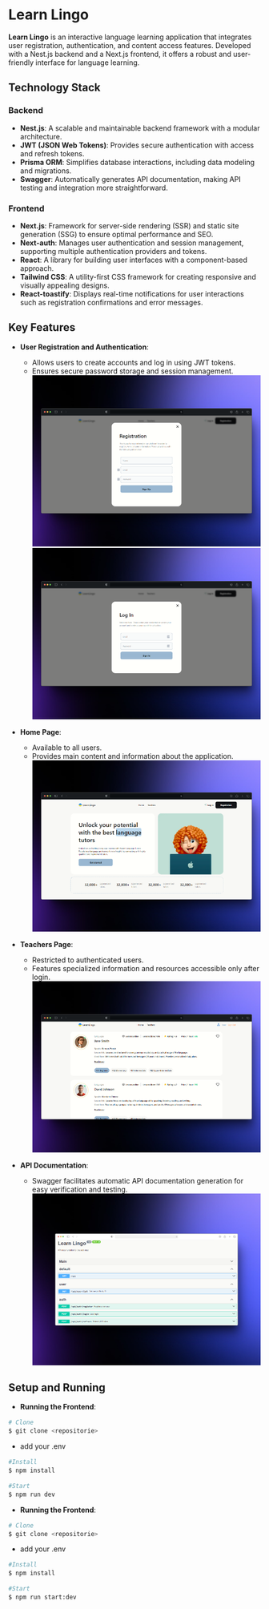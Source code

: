 # Learn Lingo

**Learn Lingo** is an interactive language learning application that integrates user registration, authentication, and content access features. Developed with a Nest.js backend and a Next.js frontend, it offers a robust and user-friendly interface for language learning.

## Technology Stack

### Backend

- **Nest.js**: A scalable and maintainable backend framework with a modular architecture.
- **JWT (JSON Web Tokens)**: Provides secure authentication with access and refresh tokens.
- **Prisma ORM**: Simplifies database interactions, including data modeling and migrations.
- **Swagger**: Automatically generates API documentation, making API testing and integration more straightforward.

### Frontend

- **Next.js**: Framework for server-side rendering (SSR) and static site generation (SSG) to ensure optimal performance and SEO.
- **Next-auth**: Manages user authentication and session management, supporting multiple authentication providers and tokens.
- **React**: A library for building user interfaces with a component-based approach.
- **Tailwind CSS**: A utility-first CSS framework for creating responsive and visually appealing designs.
- **React-toastify**: Displays real-time notifications for user interactions such as registration confirmations and error messages.

## Key Features

- **User Registration and Authentication**:
  - Allows users to create accounts and log in using JWT tokens.
  - Ensures secure password storage and session management.
![User Registration and Authentication](https://github.com/Nikolay0803/auth-next/blob/master/photos-app/reg-lin.png)
![User Registration and Authentication](https://github.com/Nikolay0803/auth-next/blob/master/photos-app/log-lin.png)
  

- **Home Page**:
  - Available to all users.
  - Provides main content and information about the application.
  ![Home Page](https://github.com/Nikolay0803/auth-next/blob/master/photos-app/home-lin.png)

- **Teachers Page**:
  - Restricted to authenticated users.
  - Features specialized information and resources accessible only after login.
  ![Teachers Page](https://github.com/Nikolay0803/auth-next/blob/master/photos-app/teach-lin.png)

- **API Documentation**:
  - Swagger facilitates automatic API documentation generation for easy verification and testing.
  ![Teachers Page](https://github.com/Nikolay0803/auth-next/blob/master/photos-app/swag-lin.png)

## Setup and Running


- **Running the Frontend**:
```bash
# Clone
$ git clone <repositorie>
```
  - add your .env
  ```bash
#Install
$ npm install
``` 
```bash
#Start
$ npm run dev
```
 
- **Running the Frontend**:
```bash
# Clone
$ git clone <repositorie>
```
  - add your .env
  ```bash
#Install
$ npm install
``` 
```bash
#Start
$ npm run start:dev
```
